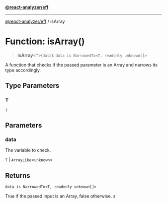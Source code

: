 [**@react-analyzer/eff**](../README.md)

***

[@react-analyzer/eff](../README.md) / isArray

# Function: isArray()

> **isArray**\<`T`\>(`data`): `data is NarrowedTo<T, readonly unknown[]>`

A function that checks if the passed parameter is an Array and narrows its type accordingly.

## Type Parameters

### T

`T`

## Parameters

### data

The variable to check.

`T` | `ArrayLike`\<`unknown`\>

## Returns

`data is NarrowedTo<T, readonly unknown[]>`

True if the passed input is an Array, false otherwise. s
